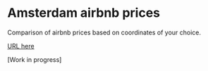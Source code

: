 # Amsterdam airbnb prices
Comparison of airbnb prices based on coordinates of your choice.

[URL here](https://zuzannajusz-amsterdam-airbnb-streamlit-app-v8hf8i.streamlit.app/)


[Work in progress]
